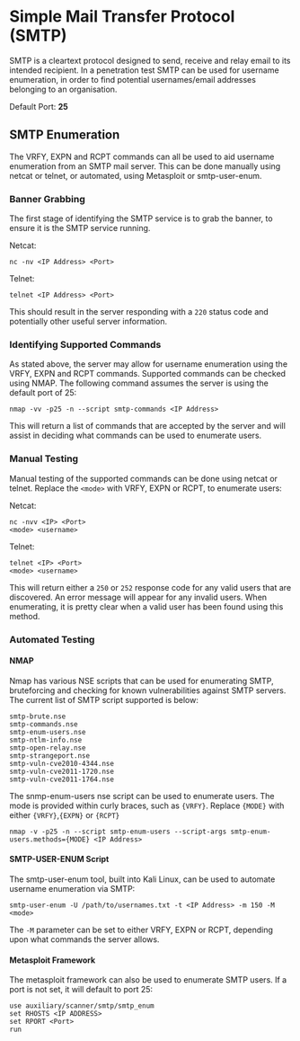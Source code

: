 # Simple Mail Transfer Protocol (SMTP)

SMTP is a cleartext protocol designed to send, receive and relay email to its intended recipient. In a penetration test SMTP can be used for username enumeration, in order to find potential usernames/email addresses belonging to an organisation.

Default Port: **25**

## SMTP Enumeration

The VRFY, EXPN and RCPT commands can all be used to aid username enumeration from an SMTP mail server. This can be done manually using netcat or telnet, or automated, using Metasploit or smtp-user-enum.

### Banner Grabbing

The first stage of identifying the SMTP service is to grab the banner, to ensure it is the SMTP service running.

Netcat:

`nc -nv <IP Address> <Port>`

Telnet:

`telnet <IP Address> <Port>`

This should result in the server responding with a `220` status code and potentially other useful server information.

### Identifying Supported Commands

As stated above, the server may allow for username enumeration using the VRFY, EXPN and RCPT commands. Supported commands can be checked using NMAP. The following command assumes the server is using the default port of 25:

`nmap -vv -p25 -n --script smtp-commands <IP Address>`

This will return a list of commands that are accepted by the server and will assist in deciding what commands can be used to enumerate users.
### Manual Testing

Manual testing of the supported commands can be done using netcat or telnet. Replace the `<mode>` with VRFY, EXPN or RCPT, to enumerate users:

Netcat:
```
nc -nvv <IP> <Port>
<mode> <username>
```
Telnet:

```
telnet <IP> <Port>
<mode> <username>
```
This will return either a `250` or `252` response code for any valid users that are discovered. An error message will appear for any invalid users. When enumerating, it is pretty clear when a valid user has been found using this method.

### Automated Testing

#### NMAP

Nmap has various NSE scripts that can be used for enumerating SMTP, bruteforcing and checking for known vulnerabilities against SMTP servers.  The current list of SMTP script supported is below:

```
smtp-brute.nse
smtp-commands.nse
smtp-enum-users.nse
smtp-ntlm-info.nse
smtp-open-relay.nse
smtp-strangeport.nse
smtp-vuln-cve2010-4344.nse
smtp-vuln-cve2011-1720.nse
smtp-vuln-cve2011-1764.nse
```

The snmp-enum-users nse script can be used to enumerate users. The mode is provided within curly braces, such as `{VRFY}`. Replace `{MODE}` with either `{VRFY}`,`{EXPN}` or `{RCPT}`

`nmap -v -p25 -n --script smtp-enum-users --script-args smtp-enum-users.methods={MODE} <IP Address>`


#### SMTP-USER-ENUM Script

The smtp-user-enum tool, built into Kali Linux, can be used to automate username enumeration via SMTP:

`smtp-user-enum -U /path/to/usernames.txt -t <IP Address> -m 150 -M <mode>`

The `-M` parameter can be set to either VRFY, EXPN or RCPT, depending upon what commands the server allows.

#### Metasploit Framework

The metasploit framework can also be used to enumerate SMTP users.  If a port is not set, it will default to port 25:

```
use auxiliary/scanner/smtp/smtp_enum
set RHOSTS <IP ADDRESS>
set RPORT <Port>
run 
```
